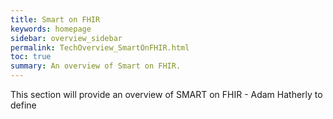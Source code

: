 ```yaml
---
title: Smart on FHIR
keywords: homepage
sidebar: overview_sidebar
permalink: TechOverview_SmartOnFHIR.html
toc: true
summary: An overview of Smart on FHIR.
---
```


This section will provide an overview of SMART on FHIR - Adam Hatherly to define